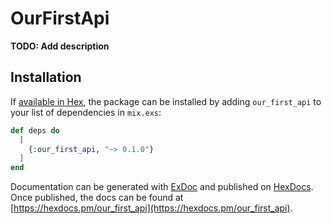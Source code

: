 # OurFirstApi

**TODO: Add description**

## Installation

If [available in Hex](https://hex.pm/docs/publish), the package can be installed
by adding `our_first_api` to your list of dependencies in `mix.exs`:

```elixir
def deps do
  [
    {:our_first_api, "~> 0.1.0"}
  ]
end
```

Documentation can be generated with [ExDoc](https://github.com/elixir-lang/ex_doc)
and published on [HexDocs](https://hexdocs.pm). Once published, the docs can
be found at [https://hexdocs.pm/our_first_api](https://hexdocs.pm/our_first_api).

